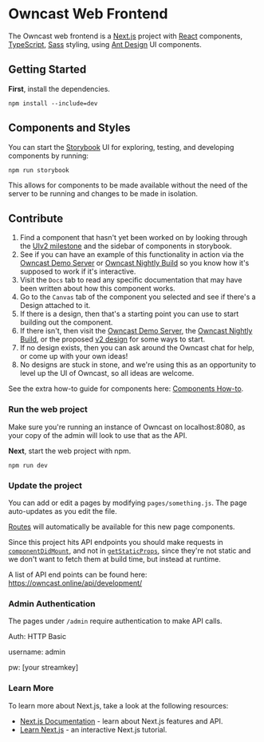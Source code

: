# Owncast Web Frontend

The Owncast web frontend is a [Next.js](https://nextjs.org/) project with [React](https://reactjs.org/) components, [TypeScript](https://www.typescriptlang.org/), [Sass](https://sass-lang.com/) styling, using [Ant Design](https://ant.design/) UI components.

## Getting Started

**First**, install the dependencies.

`npm install --include=dev`

## Components and Styles

You can start the [Storybook](https://storybook.js.org/) UI for exploring, testing, and developing components by running:

`npm run storybook`

This allows for components to be made available without the need of the server to be running and changes to be made in
isolation.

## Contribute

1. Find a component that hasn't yet been worked on by looking through the [UIv2 milestone](https://github.com/owncast/owncast/milestone/18) and the sidebar of components in storybook.
1. See if you can have an example of this functionality in action via the [Owncast Demo Server](https://watch.owncast.online) or [Owncast Nightly Build](https://nightly.owncast.online) so you know how it's supposed to work if it's interactive.
1. Visit the `Docs` tab to read any specific documentation that may have been written about how this component works.
1. Go to the `Canvas` tab of the component you selected and see if there's a Design attached to it.
1. If there is a design, then that's a starting point you can use to start building out the component.
1. If there isn't, then visit the [Owncast Demo Server](https://watch.owncast.online), the [Owncast Nightly Build](https://nightly.owncast.online), or the proposed [v2 design](https://www.figma.com/file/B6ICOn1J3dyYeoZM5kPM2A/Owncast---Review?node-id=0%3A1) for some ways to start.
1. If no design exists, then you can ask around the Owncast chat for help, or come up with your own ideas!
1. No designs are stuck in stone, and we're using this as an opportunity to level up the UI of Owncast, so all ideas are welcome.

See the extra how-to guide for components here: [Components How-to](./components/_COMPONENT_HOW_TO.md).

### Run the web project

Make sure you're running an instance of Owncast on localhost:8080, as your copy of the admin will look to use that as the API.

**Next**, start the web project with npm.

`npm run dev`

### Update the project

You can add or edit a pages by modifying `pages/something.js`. The page auto-updates as you edit the file.

[Routes](https://nextjs.org/docs/api-reference/next/router) will automatically be available for this new page components.

Since this project hits API endpoints you should make requests in [`componentDidMount`](https://reactjs.org/docs/react-component.html#componentdidmount), and not in [`getStaticProps`](https://nextjs.org/docs/basic-features/data-fetching), since they're not static and we don't want to fetch them at build time, but instead at runtime.

A list of API end points can be found here:
https://owncast.online/api/development/

### Admin Authentication

The pages under `/admin` require authentication to make API calls.

Auth: HTTP Basic

username: admin

pw: [your streamkey]

### Learn More

To learn more about Next.js, take a look at the following resources:

- [Next.js Documentation](https://nextjs.org/docs) - learn about Next.js features and API.
- [Learn Next.js](https://nextjs.org/learn) - an interactive Next.js tutorial.
